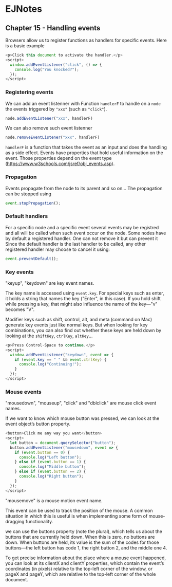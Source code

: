 # EJNotes

## Chapter 15 - Handling events

Browsers allow us to register functions as handlers for specific events. Here is a basic example

````javascript
<p>Click this document to activate the handler.</p>
<script>
  window.addEventListener("click", () => {
    console.log("You knocked?");
  });
</script>
````

### Registering events

We can add an event listenner with Function `handlerF` to handle on a `node` the events triggered by `"xxx"` (such as `"click"`).

````javascript
node.addEventListener("xxx", handlerF)
````

We can also remove such event listenner

````javascript
node.removeEventListener("xxx", handlerF)
````

`handlerF` is a function that takes the event as an input and does the handling as a side effect. 
Events have properties that hold useful information on the event. 
Those properties depend on the event type (https://www.w3schools.com/jsref/obj_events.asp).

### Propagation

Events propagate from the node to its parent and so on... The propagation can be stopped using

````javascript
event.stopPropagation();
````

### Default handlers

For a specific node and a specific event several events may be registred and all will be called when such event occur on the node.
Some nodes have by default a registered handler. One can not remove it but can prevent it 
Since the default handler is the last handler to be called, any other registered handler may choose to cancel it using:

````javascript
event.preventDefault();
````

### Key events

"keyup", "keydown" are key event names.

The key name is accessed using `event.key`.
For special keys such as enter, it holds a string that names the key ("Enter", in this case). 
If you hold shift while pressing a key, that might also influence the name of the key—"v" becomes "V".

Modifier keys such as shift, control, alt, and meta (command on Mac) generate key events just like normal keys. 
But when looking for key combinations, you can also find out whether these keys are held down by looking at the 
`shiftKey`, `ctrlKey`, `altKey`...

````javascript
<p>Press Control-Space to continue.</p>
<script>
  window.addEventListener("keydown", event => {
    if (event.key == " " && event.ctrlKey) {
      console.log("Continuing!");
    }
  });
</script>
````

### Mouse events

"mousedown", "mouseup", "click" and "dblclick" are mouse click event names.

If we want to know which mouse button was pressed, we can look at the event object’s button property.

````javascript
<button>Click me any way you want</button>
<script>
  let button = document.querySelector("button");
  button.addEventListener("mousedown", event => {
    if (event.button == 0) {
      console.log("Left button");
    } else if (event.button == 1) {
      console.log("Middle button");
    } else if (event.button == 2) {
      console.log("Right button");
    }
  });
</script>
````

"mousemove" is a mouse motion event name. 

This event can be used to track the position of the mouse.
A common situation in which this is useful is when implementing some form of mouse-dragging functionality.

we can use the buttons property (note the plural), which tells us about the buttons that are currently held down. 
When this is zero, no buttons are down. When buttons are held, its value is the sum of the codes for those buttons—the left button has code 1, the right button 2, and the middle one 4. 

To get precise information about the place where a mouse event happened, 
you can look at its clientX and clientY properties, which contain the event’s coordinates (in pixels) 
relative to the top-left corner of the window, 
or pageX and pageY, which are relative to the top-left corner of the whole document.

